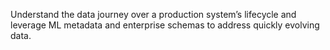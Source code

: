Understand the data journey over a production system’s lifecycle and leverage ML metadata and enterprise schemas to address quickly evolving data.
